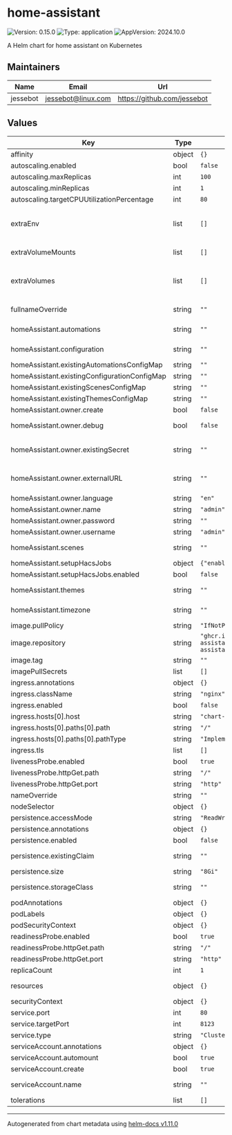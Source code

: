# home-assistant

![Version: 0.15.0](https://img.shields.io/badge/Version-0.15.0-informational?style=flat-square) ![Type: application](https://img.shields.io/badge/Type-application-informational?style=flat-square) ![AppVersion: 2024.10.0](https://img.shields.io/badge/AppVersion-2024.10.0-informational?style=flat-square)

A Helm chart for home assistant on Kubernetes

## Maintainers

| Name | Email | Url |
| ---- | ------ | --- |
| jessebot | <jessebot@linux.com> | <https://github.com/jessebot> |

## Values

| Key | Type | Default | Description |
|-----|------|---------|-------------|
| affinity | object | `{}` | affinity to have the home assisant pod attracted to a specific node |
| autoscaling.enabled | bool | `false` |  |
| autoscaling.maxReplicas | int | `100` |  |
| autoscaling.minReplicas | int | `1` |  |
| autoscaling.targetCPUUtilizationPercentage | int | `80` |  |
| extraEnv | list | `[]` | extra environment variables to pass to the home assistant container, see: https://kubernetes.io/docs/tasks/inject-data-application/define-environment-variable-container/#define-an-environment-variable-for-a-container |
| extraVolumeMounts | list | `[]` | Additional volumeMounts on the output Deployment definition. example device mount:   - mountPath: /dev/ttyACM0    name: usb |
| extraVolumes | list | `[]` | Additional volumes on the output Deployment definition. example device as volume:   - hostPath:      path: >-        /dev/serial/by-id/usb-ITEAD_SONOFF_Zigbee_3.0_USB_Dongle_Plus_V2_20230509111242-if00      type: CharDevice    name: usb |
| fullnameOverride | string | `""` | fullname override to use for all chart resources, instead of helm release name |
| homeAssistant.automations | string | `""` | contents of automations.yaml file to create, ignored if homeAssistant.existingAutomationsConfigMap set |
| homeAssistant.configuration | string | `""` | any data you'd like to see put into your configuration.yaml # example config configuration: |   # this enables proxies such as the ingress nginx controller   http:     use_x_forwarded_for: true     trusted_proxies:       - 10.0.0.0/8   mobile:    config: |
| homeAssistant.existingAutomationsConfigMap | string | `""` | name of existing automations ConfigMap |
| homeAssistant.existingConfigurationConfigMap | string | `""` | name of existing ConfigMap |
| homeAssistant.existingScenesConfigMap | string | `""` | name of existing scenes ConfigMap |
| homeAssistant.existingThemesConfigMap | string | `""` | name of existing themes ConfigMap |
| homeAssistant.owner.create | bool | `false` | whether to create an initial owner (admin) user to disable registration |
| homeAssistant.owner.debug | bool | `false` | enable debug mode for the user creation job. WARNING: This reveals secret data |
| homeAssistant.owner.existingSecret | string | `""` | existingSecret for the owner user's credentials secret keys must be: ADMIN_NAME, ADMIN_USERNAME, ADMIN_PASSWORD, ADMIN_LANGUAGE, EXTERNAL_URL |
| homeAssistant.owner.externalURL | string | `""` | if your home assistant is using ingress, this is the external url you connect to, example: https://home-assistant.cooldogsonline.net/ (ignored if owner.existingSecret is set) |
| homeAssistant.owner.language | string | `"en"` | language of the owner user, ignored if owner.existingSecret is set |
| homeAssistant.owner.name | string | `"admin"` | name of the owner user, ignored if owner.existingSecret is set |
| homeAssistant.owner.password | string | `""` | login password of the owner user, ignored if owner.existingSecret is set |
| homeAssistant.owner.username | string | `"admin"` | login username of the owner user, ignored if owner.existingSecret is set |
| homeAssistant.scenes | string | `""` | conents of scenes.yaml file to create, ignored if homeAssistant.existingScenesConfigMap set |
| homeAssistant.setupHacsJobs | object | `{"enabled":false}` | hacs is the [home assistant community store](https://hacs.xyz/) |
| homeAssistant.setupHacsJobs.enabled | bool | `false` | enable the hacs setup job, requires persistence to be on |
| homeAssistant.themes | string | `""` | contents of themes.yaml file to create, ignored if homeAssistant.existingThemesConfigMap set |
| homeAssistant.timezone | string | `""` | The timezone to use for this container. Use one of the identifers here: https://en.wikipedia.org/wiki/List_of_tz_database_time_zones#List |
| image.pullPolicy | string | `"IfNotPresent"` | image pullPolicy. If using tag: latest, set image.pullPolicy: Always |
| image.repository | string | `"ghcr.io/home-assistant/home-assistant"` | image repository that defaults to the official Home Assistant GitHub ghcr.io repo |
| image.tag | string | `""` | Overrides the image tag whose default is the chart appVersion. |
| imagePullSecrets | list | `[]` |  |
| ingress.annotations | object | `{}` |  |
| ingress.className | string | `"nginx"` |  |
| ingress.enabled | bool | `false` | enable external traffic to this pod |
| ingress.hosts[0].host | string | `"chart-example.local"` |  |
| ingress.hosts[0].paths[0].path | string | `"/"` |  |
| ingress.hosts[0].paths[0].pathType | string | `"ImplementationSpecific"` |  |
| ingress.tls | list | `[]` |  |
| livenessProbe.enabled | bool | `true` |  |
| livenessProbe.httpGet.path | string | `"/"` |  |
| livenessProbe.httpGet.port | string | `"http"` |  |
| nameOverride | string | `""` |  |
| nodeSelector | object | `{}` |  |
| persistence.accessMode | string | `"ReadWriteOnce"` | acccessMode for your persistent volume |
| persistence.annotations | object | `{}` | annotations for your persistent volume |
| persistence.enabled | bool | `false` | enable or disable persistent volumes |
| persistence.existingClaim | string | `""` | use an existing persistent volume claim instead of creating one with this chart |
| persistence.size | string | `"8Gi"` | size of your persistent volume |
| persistence.storageClass | string | `""` | storageClass for your persistent volume. if using vanilla k3s, set to local-path |
| podAnnotations | object | `{}` |  |
| podLabels | object | `{}` | labels to apply to all pods |
| podSecurityContext | object | `{}` |  |
| readinessProbe.enabled | bool | `true` |  |
| readinessProbe.httpGet.path | string | `"/"` |  |
| readinessProbe.httpGet.port | string | `"http"` |  |
| replicaCount | int | `1` |  |
| resources | object | `{}` | resource requests and limits. example: for requesting a USB device from the    [generic device plugin](https://github.com/squat/generic-device-plugin)   limits:    squat.ai/serial: 1 |
| securityContext | object | `{}` |  |
| service.port | int | `80` | default port to expose |
| service.targetPort | int | `8123` | default port for the home home-assistant container |
| service.type | string | `"ClusterIP"` |  |
| serviceAccount.annotations | object | `{}` | Annotations to add to the service account |
| serviceAccount.automount | bool | `true` | Automatically mount a ServiceAccount's API credentials? |
| serviceAccount.create | bool | `true` | Specifies whether a service account should be created |
| serviceAccount.name | string | `""` | If not set and create is true, a name is generated using the fullname template |
| tolerations | list | `[]` | tolerations to have the home assisant pod tolerate node taints |

----------------------------------------------
Autogenerated from chart metadata using [helm-docs v1.11.0](https://github.com/norwoodj/helm-docs/releases/v1.11.0)
